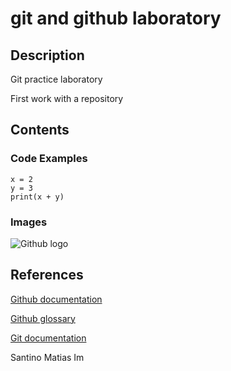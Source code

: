 # git and github laboratory

## Description

Git practice laboratory

First work with a repository

## Contents

### Code Examples

```
x = 2 
y = 3
print(x + y)
```


### Images

![Github logo](https://upload.wikimedia.org/wikipedia/commons/thumb/c/c2/GitHub_Invertocat_Logo.svg/1200px-GitHub_Invertocat_Logo.svg.png)

## References
[Github documentation](https://docs.github.com/en)  

[Github glossary](https://docs.github.com/en/get-started/learning-about-github/github-glossary)  

[Git documentation](https://git-scm.com/doc)



Santino Matias Im
